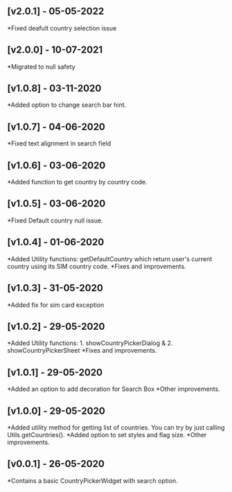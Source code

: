 ## [v2.0.1] - 05-05-2022
 *Fixed deafult country selection issue

## [v2.0.0] - 10-07-2021
 *Migrated to null safety

## [v1.0.8] - 03-11-2020
 *Added option to change search bar hint.

## [v1.0.7] - 04-06-2020
 *Fixed text alignment in search field

## [v1.0.6] - 03-06-2020
 *Added function to get country by country code.

## [v1.0.5] - 03-06-2020
 *Fixed Default country null issue.
 
## [v1.0.4] - 01-06-2020
 *Added Utility functions: getDefaultCountry which return user's current country using its SIM country code.
 *Fixes and improvements.

## [v1.0.3] - 31-05-2020
*Added fix for sim card exception

## [v1.0.2] - 29-05-2020
 *Added Utility functions: 1. showCountryPickerDialog & 2. showCountryPickerSheet
 *Fixes and improvements.
 
## [v1.0.1] - 29-05-2020
 *Added an option to add decoration for Search Box
 *Other improvements.

## [v1.0.0] - 29-05-2020
 *Added utility method for getting list of countries. You can try by just calling Utils.getCountries().
 *Added option to set styles and flag size.
 *Other improvements.

## [v0.0.1] - 26-05-2020
 *Contains a basic CountryPickerWidget with search option.